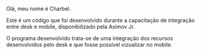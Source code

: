 Olá, meu nome é Charbel.

Este é um código que foi desenvolvido durante a capacitação de integração entre desk e mobile, disponibilizado pela Asimov Jr.

O programa desenvolvido trata-se de uma integração dos recursos desenvolvidos pelo desk e que fosse possível vizualizar no mobile.
